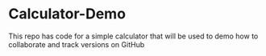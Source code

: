 # Calculator-Demo

This repo has code for a simple calculator that will be used to demo how to collaborate and track versions on GitHub

